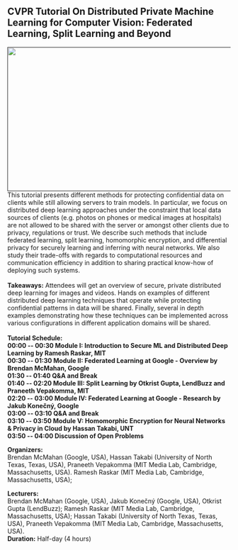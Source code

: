 ## CVPR Tutorial On Distributed Private Machine Learning for Computer Vision: Federated Learning, Split Learning and Beyond

<a href=""><img src="nopeekcvpr.github.io/title.png" align="left" height="325" width="600"> </a>

This tutorial presents different methods for protecting confidential data on clients
while still allowing servers to train models. In particular, we focus on distributed deep learning
approaches under the constraint that local data sources of clients (e.g. photos on phones or
medical images at hospitals) are not allowed to be shared with the server or amongst other
clients due to privacy, regulations or trust. We describe such methods that include federated
learning, split learning, homomorphic encryption, and differential privacy for securely learning
and inferring with neural networks. We also study their trade-offs with regards to computational
resources and communication efficiency in addition to sharing practical know-how of deploying
such systems. 
<br/><br/>
**Takeaways:** Attendees will get an overview of secure, private distributed deep learning for
images and videos. Hands on examples of different distributed deep learning techniques that
operate while protecting confidential patterns in data will be shared. Finally, several in depth
examples demonstrating how these techniques can be implemented across various
configurations in different application domains will be shared.
<br/><br/>
**Tutorial Schedule: <br/>
00:00 -- 00:30 Module I: Introduction to Secure ML and Distributed Deep Learning by
Ramesh Raskar, MIT <br/>
00:30 -- 01:30 Module II: Federated Learning at Google - Overview by
Brendan McMahan, Google <br/>
01:30 -- 01:40 Q&A and Break<br/>
01:40 -- 02:20 Module III: Split Learning by
Otkrist Gupta, LendBuzz and Praneeth Vepakomma, MIT<br/>
02:20 -- 03:00 Module IV: Federated Learning at Google - Research by
Jakub Konečný, Google<br/>
03:00 -- 03:10 Q&A and Break<br/>
03:10 -- 03:50 Module V:  Homomorphic Encryption for Neural Networks & Privacy in Cloud by
Hassan Takabi, UNT <br/>
03:50 -- 04:00 Discussion of Open Problems <br/>**

**Organizers:**<br/>
Brendan McMahan (Google, USA),
Hassan Takabi (University of North Texas, Texas, USA),
Praneeth Vepakomma (MIT Media Lab, Cambridge, Massachusetts, USA).
Ramesh Raskar (MIT Media Lab, Cambridge, Massachusetts, USA);<br/>

**Lecturers:**<br/>
Brendan McMahan (Google, USA),
Jakub Konečný (Google, USA),
Otkrist Gupta (LendBuzz);
Ramesh Raskar (MIT Media Lab, Cambridge, Massachusetts, USA);
Hassan Takabi (University of North Texas, Texas, USA),
Praneeth Vepakomma (MIT Media Lab, Cambridge, Massachusetts, USA). <br/>
**Duration:** Half-day (4 hours)<br/><br/>
